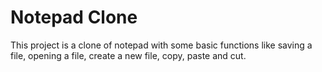 # Notepad Clone
This project is a clone of notepad with some basic functions like saving a file, opening a file, create a new file, copy, paste and cut.
